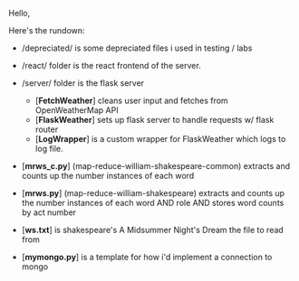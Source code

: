 Hello,

Here's the rundown:
- /depreciated/ is some depreciated files i used in testing / labs
- /react/  folder is the react frontend of the server.
- /server/ folder is the flask server
    - \[**FetchWeather**\] cleans user input and fetches from OpenWeatherMap API
    - \[**FlaskWeather**\] sets up flask server to handle requests w/ flask router
    - \[**LogWrapper**\] is a custom wrapper for FlaskWeather which logs to log file. 

- \[**mrws_c.py**\] (map-reduce-william-shakespeare-common) extracts and counts up the number instances of each word 
- \[**mrws.py**\]   (map-reduce-william-shakespeare) extracts and counts up the number instances of each word AND role AND stores word counts by act number
- \[**ws.txt**\] is shakespeare's A Midsummer Night's Dream the file to read from
- \[**mymongo.py**\] is a template for how i'd implement a connection to mongo
